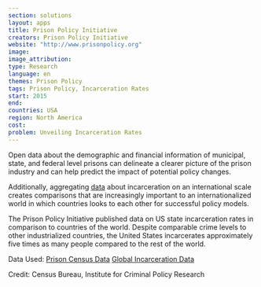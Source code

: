 ```yaml
---
section: solutions
layout: apps
title: Prison Policy Initiative 
creators: Prison Policy Initiative 
website: "http://www.prisonpolicy.org"
image: 
image_attribution:
type: Research 
language: en
themes: Prison Policy
tags: Prison Policy, Incarceration Rates
start: 2015
end: 
countries: USA
region: North America
cost: 
problem: Unveiling Incarceration Rates
---
```

Open data about the demographic and financial information of municipal, state, and federal level prisons can delineate a clearer picture of the prison industry and can help predict the impact of potential policy changes. 

Additionally, aggregating [data](http://www.prisonpolicy.org/global/) about incarceration on an international scale creates  comparisons that are increasingly important to an internationalized world in which countries looks to each other for successful policy models. 

The Prison Policy Initiative  published data on US state incarceration rates in comparison to countries of the world. Despite comparable crime levels to other industrialized countries, the United States incarcerates approximately five times as many people compared to the rest of the world.

Data Used: [Prison Census Data](http://www.prisonersofthecensus.org/data/) [Global Incarceration Data](http://www.prisonstudies.org/research-publications?shs_term_node_tid_depth=27)

Credit: Census Bureau, Institute for Criminal Policy Research
